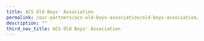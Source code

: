 ```yaml
---
title: ACS Old Boys' Association
permalink: /our-partners/acs-old-boys-association/old-boys-association/
description: ""
third_nav_title: ACS Old Boys' Association
---
```

